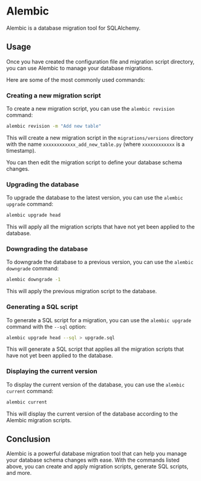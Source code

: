 # Alembic

Alembic is a database migration tool for SQLAlchemy.

## Usage

Once you have created the configuration file and migration script directory, you can use Alembic to manage your database migrations.

Here are some of the most commonly used commands:

### Creating a new migration script

To create a new migration script, you can use the `alembic revision` command:

```bash
alembic revision -m "Add new table"
```

This will create a new migration script in the `migrations/versions` directory with the name `xxxxxxxxxxxx_add_new_table.py` (where `xxxxxxxxxxxx` is a timestamp).

You can then edit the migration script to define your database schema changes.

### Upgrading the database

To upgrade the database to the latest version, you can use the `alembic upgrade` command:

```bash
alembic upgrade head
```

This will apply all the migration scripts that have not yet been applied to the database.

### Downgrading the database

To downgrade the database to a previous version, you can use the `alembic downgrade` command:

```bash
alembic downgrade -1
```

This will apply the previous migration script to the database.

### Generating a SQL script

To generate a SQL script for a migration, you can use the `alembic upgrade` command with the `--sql` option:

```bash
alembic upgrade head --sql > upgrade.sql
```

This will generate a SQL script that applies all the migration scripts that have not yet been applied to the database.

### Displaying the current version

To display the current version of the database, you can use the `alembic current` command:

```bash
alembic current
```

This will display the current version of the database according to the Alembic migration scripts.

## Conclusion

Alembic is a powerful database migration tool that can help you manage your database schema changes with ease. With the commands listed above, you can create and apply migration scripts, generate SQL scripts, and more.
